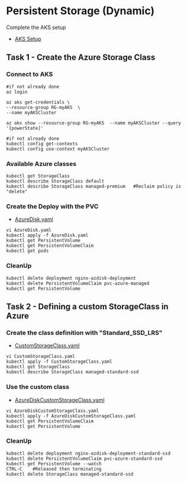 # Persistent Storage (Dynamic)

Complete the AKS setup

- [AKS Setup](https://github.com/YeffaDev/learn-kubernetes-brownbag/blob/master/lab/setup/04.AKS.md)

## Task 1 - Create the Azure Storage Class

### Connect to AKS

```
#if not already done
az login              

az aks get-credentials \
--resource-group RG-myAKS  \
--name myAKSCluster

az aks show --resource-group RG-myAKS  --name myAKSCluster --query '[powerState]'

#if not already done
kubectl config get-contexts
kubectl config use-context myAKSCluster
```

### Available Azure classes

```
kubectl get StorageClass
kubectl describe StorageClass default
kubectl describe StorageClass managed-premium   #Reclaim policy is "delete"
```

### Create the Deploy with the PVC

- [AzureDisk.yaml](https://github.com/YeffaDev/learn-kubernetes-brownbag/blob/master/lab/yaml/08/AzureDisk.yaml)

```
vi AzureDisk.yaml
kubectl apply -f AzureDisk.yaml
kubectl get PersistentVolume
kubectl get PersistentVolumeClaim
kubectl get pods
```

### CleanUp

```
kubectl delete deployment nginx-azdisk-deployment
kubectl delete PersistentVolumeClaim pvc-azure-managed
kubectl get PersistentVolume
```

## Task 2 - Defining a custom StorageClass in Azure


### Create the class definition with "Standard_SSD_LRS"

- [CustomStorageClass.yaml](https://github.com/YeffaDev/learn-kubernetes-brownbag/blob/master/lab/yaml/08/CustomStorageClass.yaml)

```
vi CustomStorageClass.yaml
kubectl apply -f CustomStorageClass.yaml
kubectl get StorageClass
kubectl describe StorageClass managed-standard-ssd
```

### Use the custom class

- [AzureDiskCustomStorageClass.yaml](https://github.com/YeffaDev/learn-kubernetes-brownbag/blob/master/lab/yaml/08/AzureDiskCustomStorageClass.yaml)

```
vi AzureDiskCustomStorageClass.yaml
kubectl apply -f AzureDiskCustomStorageClass.yaml
kubectl get PersistentVolumeClaim
kubectl get PersistentVolume
```

### CleanUp

```
kubectl delete deployment nginx-azdisk-deployment-standard-ssd
kubectl delete PersistentVolumeClaim pvc-azure-standard-ssd
kubectl get PersistentVolume --watch
CTRL-C    #Released then terminating
kubectl delete StorageClass managed-standard-ssd
```
